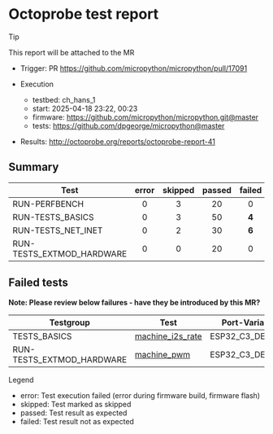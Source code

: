 # Octoprobe test report

> [!TIP]
> This report will be attached to the MR

* Trigger: PR https://github.com/micropython/micropython/pull/17091

* Execution
  * testbed: ch_hans_1
  * start: 2025-04-18 23:22, 00:23 
  * firmware: https://github.com/micropython/micropython.git@master
  * tests: https://github.com/dpgeorge/micropython@master

* Results: http://octoprobe.org/reports/octoprobe-report-41

## Summary

| Test | error | skipped | passed | failed |
| - | :-: | :-: | :-: | :-: |
| RUN-PERFBENCH | 0 | 3 | 20 | 0 |
| RUN-TESTS_BASICS | 0 | 3 | 50 | **4** |
| RUN-TESTS_NET_INET | 0 | 2 | 30 | **6** |
| RUN-TESTS_EXTMOD_HARDWARE | 0 | 0 | 20 | 0 |

## Failed tests

**Note: Please review below failures - have they be introduced by this MR?**

| Testgroup | Test | Port-Variant | Tentacle | Text | Testresult |
| - | - | - | :-: | - | - |
| TESTS_BASICS | [machine_i2s_rate](https://github.com/micropython/micropython/blob/master/tests/extmod/machine_i2s_rate.py) | ESP32_C3_DEVKIT | b0c30 | - | [testresults.txt](http://octoprobe.org/reports/octoprobe-report-41/RUN-TESTS_BASICS%5b0c30-ESP32_C3_DEVKIT%5d/testresults.txt) |
| RUN-TESTS_EXTMOD_HARDWARE | [machine_pwm](https://github.com/micropython/micropython/blob/master/tests/extmod_hardware/machine_pwm.py) | ESP32_C3_DEVKIT | b0c30 | - | [testresults.txt](http://octoprobe.org/reports/octoprobe-report-41/RUN-TESTS_EXTMOD_HARDWARE%5b0c30-ESP32_C3_DEVKIT%5d/testresults.txt) |

Legend
* error: Test execution failed (error during firmware build, firmware flash)
* skipped: Test marked as skipped
* passed: Test result as expected
* failed: Test result not as expected

